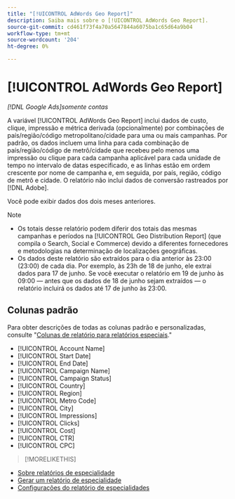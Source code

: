 ```yaml
---
title: "[!UICONTROL AdWords Geo Report]"
description: Saiba mais sobre o [!UICONTROL AdWords Geo Report].
source-git-commit: cd461f73f4a70a5647844a6075ba1c65d64a9b04
workflow-type: tm+mt
source-wordcount: '204'
ht-degree: 0%

---
```


# [!UICONTROL AdWords Geo Report]

*[!DNL Google Ads]somente contas*

A variável [!UICONTROL AdWords Geo Report] inclui dados de custo, clique, impressão e métrica derivada (opcionalmente) por combinações de país/região/código metropolitano/cidade para uma ou mais campanhas. Por padrão, os dados incluem uma linha para cada combinação de país/região/código de metrô/cidade que recebeu pelo menos uma impressão ou clique para cada campanha aplicável para cada unidade de tempo no intervalo de datas especificado, e as linhas estão em ordem crescente por nome de campanha e, em seguida, por país, região, código de metrô e cidade. O relatório não inclui dados de conversão rastreados por [!DNL Adobe].

Você pode exibir dados dos dois meses anteriores.

>[!NOTE]
>
>* Os totais desse relatório podem diferir dos totais das mesmas campanhas e períodos na [!UICONTROL Geo Distribution Report] (que compila o Search, Social e Commerce) devido a diferentes fornecedores e metodologias na determinação de localizações geográficas.
>* Os dados deste relatório são extraídos para o dia anterior às 23:00 (23:00) de cada dia. Por exemplo, às 23h de 18 de junho, ele extrai dados para 17 de junho. Se você executar o relatório em 19 de junho às 09:00 — antes que os dados de 18 de junho sejam extraídos — o relatório incluirá os dados até 17 de junho às 23:00.


## Colunas padrão

Para obter descrições de todas as colunas padrão e personalizadas, consulte &quot;[Colunas de relatório para relatórios especiais](specialty-report-columns.md).&quot;

* [!UICONTROL Account Name]
* [!UICONTROL Start Date]
* [!UICONTROL End Date]
* [!UICONTROL Campaign Name]
* [!UICONTROL Campaign Status]
* [!UICONTROL Country]
* [!UICONTROL Region]
* [!UICONTROL Metro Code]
* [!UICONTROL City]
* [!UICONTROL Impressions]
* [!UICONTROL Clicks]
* [!UICONTROL Cost]
* [!UICONTROL CTR]
* [!UICONTROL CPC]

>[!MORELIKETHIS]
* [Sobre relatórios de especialidade](specialty-report-about.md)
* [Gerar um relatório de especialidade](specialty-report-generate.md)
* [Configurações do relatório de especialidades](specialty-report-settings.md)

